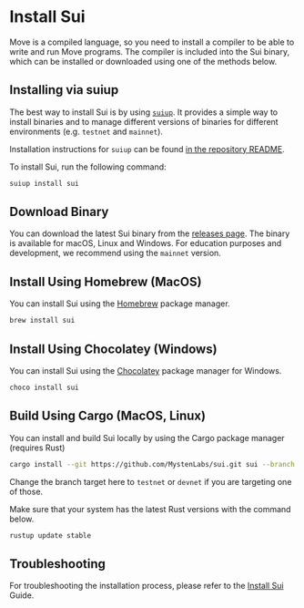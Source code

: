 # Install Sui

Move is a compiled language, so you need to install a compiler to be able to write and run Move
programs. The compiler is included into the Sui binary, which can be installed or downloaded using
one of the methods below.

## Installing via suiup

The best way to install Sui is by using [`suiup`](https://github.com/MystenLabs/suiup). It provides a simple way to install binaries and to manage different versions of binaries for
different environments (e.g. `testnet` and `mainnet`).

Installation instructions for `suiup` can be found
[in the repository README](https://github.com/MystenLabs/suiup).

To install Sui, run the following command:

```bash
suiup install sui
```

## Download Binary

You can download the latest Sui binary from the
[releases page](https://github.com/MystenLabs/sui/releases). The binary is available for macOS,
Linux and Windows. For education purposes and development, we recommend using the `mainnet` version.

## Install Using Homebrew (MacOS)

You can install Sui using the [Homebrew](https://brew.sh/) package manager.

```bash
brew install sui
```

## Install Using Chocolatey (Windows)

You can install Sui using the [Chocolatey](https://chocolatey.org/install) package manager for
Windows.

```bash
choco install sui
```

## Build Using Cargo (MacOS, Linux)

You can install and build Sui locally by using the Cargo package manager (requires Rust)

```bash
cargo install --git https://github.com/MystenLabs/sui.git sui --branch mainnet
```

Change the branch target here to `testnet` or `devnet` if you are targeting one of those.

Make sure that your system has the latest Rust versions with the command below.

```bash
rustup update stable
```

## Troubleshooting

For troubleshooting the installation process, please refer to the
[Install Sui](https://docs.sui.io/guides/developer/getting-started/sui-install) Guide.
